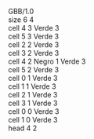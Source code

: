 <gs-board without-header> GBB/1.0	
size 6 4	
cell 4 3 Verde 3 	
cell 5 3 Verde 3 	
cell 2 2 Verde 3 	
cell 3 2 Verde 3 	
cell 4 2 Negro 1 Verde 3 	
cell 5 2 Verde 3 	
cell 0 1 Verde 3 	
cell 1 1 Verde 3 	
cell 2 1 Verde 3 	
cell 3 1 Verde 3 	
cell 0 0 Verde 3 	
cell 1 0 Verde 3 	
head 4 2  </gs-board>